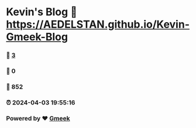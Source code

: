 # Kevin's Blog :link: https://AEDELSTAN.github.io/Kevin-Gmeek-Blog 
### :page_facing_up: [3](https://AEDELSTAN.github.io/Kevin-Gmeek-Blog/tag.html) 
### :speech_balloon: 0 
### :hibiscus: 852 
### :alarm_clock: 2024-04-03 19:55:16 
### Powered by :heart: [Gmeek](https://github.com/Meekdai/Gmeek)
